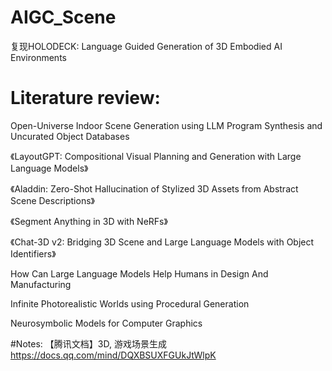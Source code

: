 # AIGC_Scene

复现HOLODECK: Language Guided Generation of 3D Embodied AI Environments


# Literature review:
Open-Universe Indoor Scene Generation using LLM Program Synthesis and Uncurated Object Databases


《LayoutGPT: Compositional Visual Planning and Generation with Large Language Models》


《Aladdin: Zero-Shot Hallucination of Stylized 3D Assets from Abstract Scene Descriptions》


《Segment Anything in 3D with NeRFs》


《Chat-3D v2: Bridging 3D Scene and Large Language Models with Object Identifiers》


How Can Large Language Models Help Humans in Design And Manufacturing


Infinite Photorealistic Worlds using Procedural Generation


Neurosymbolic Models for Computer Graphics

#Notes:
【腾讯文档】3D, 游戏场景生成
https://docs.qq.com/mind/DQXBSUXFGUkJtWlpK
